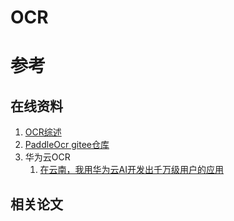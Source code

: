 # OCR

# 参考

## 在线资料
1. [OCR综述](https://zhuanlan.zhihu.com/p/428777199)
2. [PaddleOcr gitee仓库](https://gitee.com/paddlepaddle/PaddleOCR)
3. 华为云OCR
   1. [在云南，我用华为云AI开发出千万级用户的应用](https://huaweicloud.blog.csdn.net/article/details/127427828)

## 相关论文
